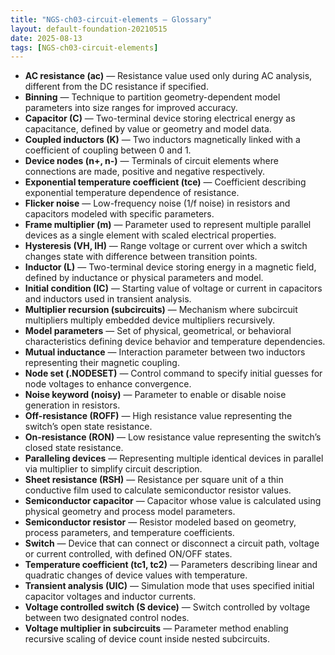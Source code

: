 ```yaml
---
title: "NGS-ch03-circuit-elements — Glossary"
layout: default-foundation-20210515
date: 2025-08-13
tags: [NGS-ch03-circuit-elements]
---
```


- **AC resistance (ac)** — Resistance value used only during AC analysis, different from the DC resistance if specified.  
- **Binning** — Technique to partition geometry-dependent model parameters into size ranges for improved accuracy.  
- **Capacitor (C)** — Two-terminal device storing electrical energy as capacitance, defined by value or geometry and model data.  
- **Coupled inductors (K)** — Two inductors magnetically linked with a coefficient of coupling between 0 and 1.  
- **Device nodes (n+, n-)** — Terminals of circuit elements where connections are made, positive and negative respectively.  
- **Exponential temperature coefficient (tce)** — Coefficient describing exponential temperature dependence of resistance.  
- **Flicker noise** — Low-frequency noise (1/f noise) in resistors and capacitors modeled with specific parameters.  
- **Frame multiplier (m)** — Parameter used to represent multiple parallel devices as a single element with scaled electrical properties.  
- **Hysteresis (VH, IH)** — Range voltage or current over which a switch changes state with difference between transition points.  
- **Inductor (L)** — Two-terminal device storing energy in a magnetic field, defined by inductance or physical parameters and model.  
- **Initial condition (IC)** — Starting value of voltage or current in capacitors and inductors used in transient analysis.  
- **Multiplier recursion (subcircuits)** — Mechanism where subcircuit multipliers multiply embedded device multipliers recursively.  
- **Model parameters** — Set of physical, geometrical, or behavioral characteristics defining device behavior and temperature dependencies.  
- **Mutual inductance** — Interaction parameter between two inductors representing their magnetic coupling.  
- **Node set (.NODESET)** — Control command to specify initial guesses for node voltages to enhance convergence.  
- **Noise keyword (noisy)** — Parameter to enable or disable noise generation in resistors.  
- **Off-resistance (ROFF)** — High resistance value representing the switch’s open state resistance.  
- **On-resistance (RON)** — Low resistance value representing the switch’s closed state resistance.  
- **Paralleling devices** — Representing multiple identical devices in parallel via multiplier to simplify circuit description.  
- **Sheet resistance (RSH)** — Resistance per square unit of a thin conductive film used to calculate semiconductor resistor values.  
- **Semiconductor capacitor** — Capacitor whose value is calculated using physical geometry and process model parameters.  
- **Semiconductor resistor** — Resistor modeled based on geometry, process parameters, and temperature coefficients.  
- **Switch** — Device that can connect or disconnect a circuit path, voltage or current controlled, with defined ON/OFF states.  
- **Temperature coefficient (tc1, tc2)** — Parameters describing linear and quadratic changes of device values with temperature.  
- **Transient analysis (UIC)** — Simulation mode that uses specified initial capacitor voltages and inductor currents.  
- **Voltage controlled switch (S device)** — Switch controlled by voltage between two designated control nodes.  
- **Voltage multiplier in subcircuits** — Parameter method enabling recursive scaling of device count inside nested subcircuits.

